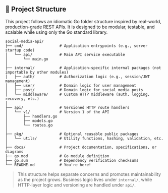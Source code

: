 ## 📁 Project Structure

This project follows an idiomatic Go folder structure inspired by real-world, production-grade REST APIs. It is designed to be modular, testable, and scalable while using only the Go standard library.

    social-media-api/
    ├── cmd/                # Application entrypoints (e.g., server startup code)
    │   └── api/            # Main API service executable
    │       └── main.go
    │
    ├── internal/           # Application-specific internal packages (not importable by other modules)
    │   ├── auth/           # Authorization logic (e.g., session/JWT management)
    │   ├── user/           # Domain logic for user management
    │   ├── post/           # Domain logic for social media posts
    │   └── middleware/     # Custom HTTP middleware (auth, logging, recovery, etc.)
    │
    ├── api/                # Versioned HTTP route handlers
    │   └── v1/             # Version 1 of the API
    │       ├── handlers.go
    │       ├── models.go
    │       └── routes.go
    │
    ├── pkg/                # Optional reusable public packages
    │   └── utils/          # Utility functions, hashing, validation, etc.
    │
    ├── docs/               # Project documentation, specifications, or diagrams
    ├── go.mod              # Go module definition
    ├── go.sum              # Dependency verification checksums
    └── README.md           # You're here!

> This structure helps separate concerns and promotes maintainability as the project grows. Business logic lives under `internal/`, while HTTP-layer logic and versioning are handled under `api/`.
